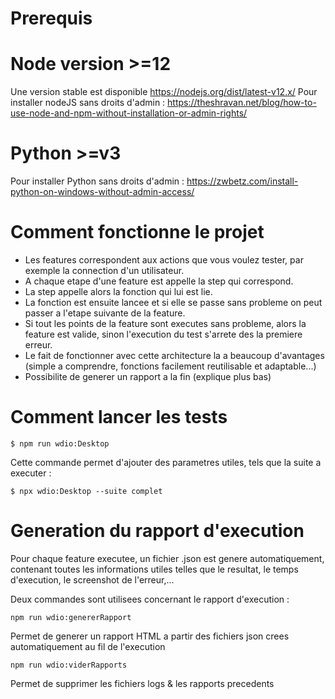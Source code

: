 #   Prerequis

#       Node version >=12

Une version stable est disponible https://nodejs.org/dist/latest-v12.x/
Pour installer nodeJS sans droits d'admin : https://theshravan.net/blog/how-to-use-node-and-npm-without-installation-or-admin-rights/

#       Python >=v3

Pour installer Python sans droits d'admin : https://zwbetz.com/install-python-on-windows-without-admin-access/

#   Comment fonctionne le projet

- Les features correspondent aux actions que vous voulez tester, par exemple la connection d'un utilisateur.
- A chaque etape d'une feature est appelle la step qui correspond.
- La step appelle alors la fonction qui lui est lie.
- La fonction est ensuite lancee et si elle se passe sans probleme on peut passer a l'etape suivante de la feature.
- Si tout les points de la feature sont executes sans probleme, alors la feature est valide, sinon l'execution du test s'arrete des la premiere erreur.
- Le fait de fonctionner avec cette architecture la a beaucoup d'avantages (simple a comprendre, fonctions facilement reutilisable et adaptable...)
- Possibilite de generer un rapport a la fin (explique plus bas)


#   Comment lancer les tests

```nodejs
$ npm run wdio:Desktop
``` 

Cette commande permet d'ajouter des parametres utiles, tels que la suite a executer :

```nodejs
$ npx wdio:Desktop --suite complet
```

#   Generation du rapport d'execution

Pour chaque feature executee, un fichier .json est genere automatiquement, contenant toutes les informations utiles telles que le resultat, le temps d'execution, le screenshot de l'erreur,...

Deux commandes sont utilisees concernant le rapport d'execution : 

```nodejs
npm run wdio:genererRapport
```
Permet de generer un rapport HTML a partir des fichiers json crees automatiquement au fil de l'execution

```nodejs
npm run wdio:viderRapports
```
Permet de supprimer les fichiers logs & les rapports precedents